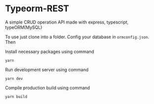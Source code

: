 # Typeorm-REST
A simple CRUD operation API made with express, typescript, typeORM(MySQL)


To use just clone into a folder. Config your database in ```ormconfig.json```. Then

Install necessary packages using command

```yarn```

Run development server using command

```yarn dev```

Compile production build using command

```yarn build```



